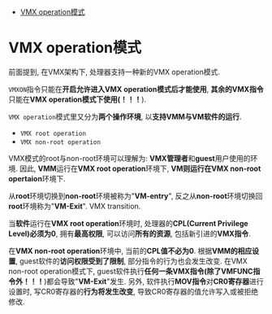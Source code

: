 
<!-- @import "[TOC]" {cmd="toc" depthFrom=1 depthTo=6 orderedList=false} -->

<!-- code_chunk_output -->

- [VMX operation模式](#vmx-operation模式)

<!-- /code_chunk_output -->

# VMX operation模式

前面提到, 在VMX架构下, 处理器支持一种新的VMX operation模式. 

`VMXON`指令只能在**开启允许进入VMX operation模式后才能使用**, **其余的VMX指令**只能在**VMX operation模式下使用(！！！**). 

`VMX operation`模式里又分为**两个操作环境**, 以**支持VMM与VM软件的运行**.

- `VMX root operation`
- `VMX non-root operation`

VMX模式的root与non\-root环境可以理解为: **VMX管理者**和**guest**用户使用的环境. 因此, **VMM**运行在**VMX root operation**环境下, **VM则运行在VMX non\-root opertaion**环境下.

从**root**环境切换到**non\-root**环境被称为"**VM\-entry**", 反之从**non\-root**环境切换回**root**环境称为"**VM\-Exit**". VMX transition.

当**软件**运行在**VMX root operation**环境时, 处理器的**CPL(Current Privilege Level)必须为0**, 拥有**最高权限**, 可以访问**所有的资源**, 包括新引进的**VMX指令**.

在**VMX non\-root operation**环境中, 当前的**CPL值不必为0**. 根据**VMM的相应设置**, guest软件的**访问权限受到了限制**, 部分指令的行为也会发生改变. 在VMX non\-root operation模式下, guest软件执行**任何一条VMX指令(除了VMFUNC指令外！！！**)都会导致"**VM\-Exit**"发生. 另外, 软件执行**MOV指令**对**CR0寄存器**进行设置时, 写CR0寄存器的**行为将发生改变**, 导致CR0寄存器的值允许写入或被拒绝修改.

